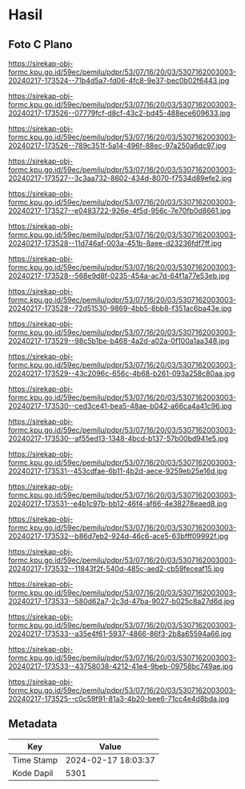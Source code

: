 # Hasil

## Foto C Plano

https://sirekap-obj-formc.kpu.go.id/59ec/pemilu/pdpr/53/07/16/20/03/5307162003003-20240217-173524--71b4d5a7-fd06-4fc8-9e37-bec0b02f6443.jpg

https://sirekap-obj-formc.kpu.go.id/59ec/pemilu/pdpr/53/07/16/20/03/5307162003003-20240217-173526--07779fcf-d8cf-43c2-bd45-488ece609633.jpg

https://sirekap-obj-formc.kpu.go.id/59ec/pemilu/pdpr/53/07/16/20/03/5307162003003-20240217-173526--789c351f-5a14-496f-88ec-97a250a6dc97.jpg

https://sirekap-obj-formc.kpu.go.id/59ec/pemilu/pdpr/53/07/16/20/03/5307162003003-20240217-173527--3c3aa732-8602-434d-8070-f7534d89efe2.jpg

https://sirekap-obj-formc.kpu.go.id/59ec/pemilu/pdpr/53/07/16/20/03/5307162003003-20240217-173527--e0483722-926e-4f5d-956c-7e70fb0d8661.jpg

https://sirekap-obj-formc.kpu.go.id/59ec/pemilu/pdpr/53/07/16/20/03/5307162003003-20240217-173528--11d746af-003a-451b-8aee-d23236fdf7ff.jpg

https://sirekap-obj-formc.kpu.go.id/59ec/pemilu/pdpr/53/07/16/20/03/5307162003003-20240217-173528--568e9d8f-0235-454a-ac7d-64f1a77e53eb.jpg

https://sirekap-obj-formc.kpu.go.id/59ec/pemilu/pdpr/53/07/16/20/03/5307162003003-20240217-173528--72d51530-9869-4bb5-8bb8-f351ac6ba43e.jpg

https://sirekap-obj-formc.kpu.go.id/59ec/pemilu/pdpr/53/07/16/20/03/5307162003003-20240217-173529--98c5b1be-b468-4a2d-a02a-0f100a1aa348.jpg

https://sirekap-obj-formc.kpu.go.id/59ec/pemilu/pdpr/53/07/16/20/03/5307162003003-20240217-173529--43c2096c-656c-4b68-b261-093a258c80aa.jpg

https://sirekap-obj-formc.kpu.go.id/59ec/pemilu/pdpr/53/07/16/20/03/5307162003003-20240217-173530--ced3ce41-bea5-48ae-b042-a66ca4a41c96.jpg

https://sirekap-obj-formc.kpu.go.id/59ec/pemilu/pdpr/53/07/16/20/03/5307162003003-20240217-173530--af55ed13-1348-4bcd-b137-57b00bd941e5.jpg

https://sirekap-obj-formc.kpu.go.id/59ec/pemilu/pdpr/53/07/16/20/03/5307162003003-20240217-173531--453cdfae-6b11-4b2d-aece-9259eb25e16d.jpg

https://sirekap-obj-formc.kpu.go.id/59ec/pemilu/pdpr/53/07/16/20/03/5307162003003-20240217-173531--e4b1c97b-bb12-46f4-af66-4e38278eaed8.jpg

https://sirekap-obj-formc.kpu.go.id/59ec/pemilu/pdpr/53/07/16/20/03/5307162003003-20240217-173532--b86d7eb2-924d-46c6-ace5-63bfff09992f.jpg

https://sirekap-obj-formc.kpu.go.id/59ec/pemilu/pdpr/53/07/16/20/03/5307162003003-20240217-173532--11843f2f-540d-485c-aed2-cb59feceaf15.jpg

https://sirekap-obj-formc.kpu.go.id/59ec/pemilu/pdpr/53/07/16/20/03/5307162003003-20240217-173533--580d62a7-2c3d-47ba-9027-b025c8a27d6d.jpg

https://sirekap-obj-formc.kpu.go.id/59ec/pemilu/pdpr/53/07/16/20/03/5307162003003-20240217-173533--a35e4f61-5937-4866-86f3-2b8a65594a66.jpg

https://sirekap-obj-formc.kpu.go.id/59ec/pemilu/pdpr/53/07/16/20/03/5307162003003-20240217-173533--43758038-4212-41e4-9beb-09758bc749ae.jpg

https://sirekap-obj-formc.kpu.go.id/59ec/pemilu/pdpr/53/07/16/20/03/5307162003003-20240217-173525--c0c59f91-81a3-4b20-bee6-71cc4e4d8bda.jpg


## Metadata

| Key        | Value               |
| ---------- | ------------------- |
| Time Stamp | 2024-02-17 18:03:37 |
| Kode Dapil | 5301                |



